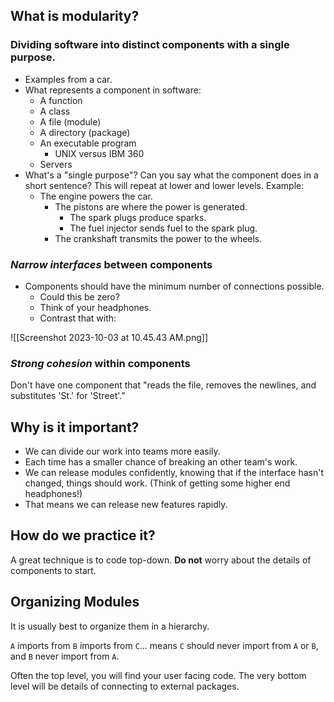 
## What is modularity?
### Dividing software into distinct components with a single purpose.
* Examples from a car.
* What represents a component in software:
	* A function
	* A class
	* A file (module)
	* A directory (package)
	* An executable program
		* UNIX versus IBM 360
	* Servers
* What's a "single purpose"? Can you say what the component does in a short sentence? This will repeat at lower and lower levels. Example:
	* The engine powers the car.
		* The pistons are where the power is generated.
			* The spark plugs produce sparks.
			* The fuel injector sends fuel to the spark plug.
		* The crankshaft transmits the power to the wheels.


### *Narrow interfaces* between components

* Components should have the minimum number of connections possible.
	* Could this be zero?
	* Think of your headphones.
	* Contrast that with:

![[Screenshot 2023-10-03 at 10.45.43 AM.png]]
### *Strong cohesion* within components

Don't have one component that "reads the file, removes the newlines, and substitutes 'St.' for 'Street'."

##  Why is it important?

* We can divide our work into teams more easily.
* Each time has a smaller chance of breaking an other team's work.
* We can release modules confidently, knowing that if the interface hasn't changed, things should work. (Think of getting some higher end headphones!)
* That means we can release new features rapidly.

## How do we practice it?

A great technique is to code top-down. **Do not** worry about the details of components to start.


## Organizing Modules

It is usually best to organize them in a hierarchy.

`A` imports from `B` imports from `C`... means `C` should never import from `A` or `B`, and `B` never 
import from `A`.

Often the top level, you will find your user facing code. The very bottom level will be details of connecting to external packages.

